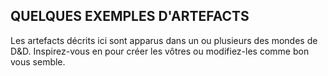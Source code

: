 ## QUELQUES EXEMPLES D'ARTEFACTS


Les artefacts décrits ici sont apparus dans un ou plusieurs
des mondes de D&D. Inspirez-vous en pour créer les vôtres
ou modifiez-les comme bon vous semble.
